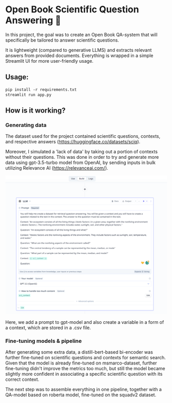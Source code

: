# Open Book Scientific Question Answering 🤖
In this project, the goal was to create an Open Book QA-system that will specifically be tailored to answer scientific questions.

It is lightweight (compared to generative LLMS) and extracts relevant answers from provided documents. Everything is wrapped in a simple
Streamlit UI for more user-friendly usage. 

## Usage:
```
pip install -r requirements.txt
streamlit run app.py
```
## How is it working?

### Generating data
The dataset used for the project contained scientific questions, contexts, and respective answers (https://huggingface.co/datasets/sciq).

Moreover, I simulated a 'lack of data' by taking out a portion of contexts without their questions. This was done in order to try and
generate more data using gpt-3.5-turbo model from OpenAI, by sending inputs in bulk utilizing Relevance AI (https://relevanceai.com/).

![alt text](https://github.com/marticampgin/open_book_qa/blob/main/rel_img/prompt.png)

Here, we add a prompt to gpt-model and also create a variable in a form of a context, which are stored in a .csv file. 

### Fine-tuning models & pipeline
After generating some extra data, a distill-bert-based bi-encoder was further fine-tuned on scientific questions and contexts for semantic search. 
Given that the model is already fine-tuned on msmarco-dataset, further fine-tuning didn't improve the metrics too much, but still the model
became slightly more confident in associating a specific scientific question with its correct context.

The next step was to assemble everything in one pipeline, together with a QA-model based on roberta model, fine-tuned on the squadv2 dataset.

